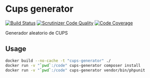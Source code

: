 # Cups generator

[![Build Status](https://travis-ci.org/xafardero/cups-generator.svg?branch=master)](https://travis-ci.org/xafardero/cups-generator)
[![Scrutinizer Code Quality](https://scrutinizer-ci.com/g/xafardero/cups-generator/badges/quality-score.png?b=master)](https://scrutinizer-ci.com/g/xafardero/cups-generator/?branch=master)
[![Code Coverage](https://scrutinizer-ci.com/g/xafardero/cups-generator/badges/coverage.png?b=master)](https://scrutinizer-ci.com/g/xafardero/cups-generator/?branch=master)

Generador aleatorio de CUPS

## Usage

```sh
docker build --no-cache -t "cups-generator" ./
docker run -v "`pwd`:/code" cups-generator composer install
docker run -v "`pwd`:/code" cups-generator vendor/bin/phpunit
```
